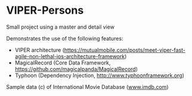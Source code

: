 VIPER-Persons
=============

Small project using a master and detail view

Demonstrates the use of the following features:

- VIPER architecture (https://mutualmobile.com/posts/meet-viper-fast-agile-non-lethal-ios-architecture-framework)
- MagicalRecord (Core Data Framework, https://github.com/magicalpanda/MagicalRecord)
- Typhoon (Dependency Injection, http://www.typhoonframework.org)

Sample data (c) of International Movie Database (www.imdb.com)
